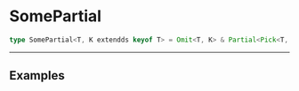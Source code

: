 # SomePartial

```ts
type SomePartial<T, K extendds keyof T> = Omit<T, K> & Partial<Pick<T, K>>;
```

---

## Examples